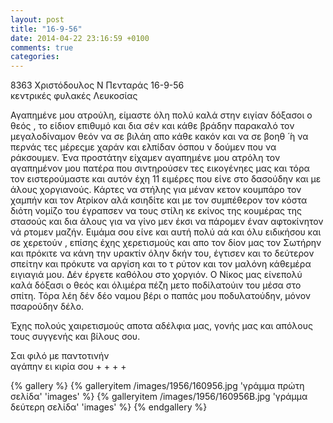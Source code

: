 ```yaml
---
layout: post
title: "16-9-56"
date: 2014-04-22 23:16:59 +0100
comments: true
categories: 
---
```


8363 Χριστόδουλος Ν Πενταράς 16-9-56<br/>
κεντρικές φυλακές Λευκοσίας

Αγαπημένε μου ατρούλη, είμαστε όλη πολύ καλά στην ειγίαν δόξασοι ο θεός , το είδιον επιθυμό και δια σέν και κάθε βράδην παρακαλό τον μεγαλοδίναμον θεόν να σε βιλάη απο κάθε κακόν και να σε βοηθ ́ ́η να περνάς τες μέρεςμε χαράν και ελπίδαν όσπου ν δούμεν που να ράκσουμεν.
Ένα προστάτην είχαμεν αγαπημένε μου ατρόλη τον αγαπημένον μου πατέρα που σιντηρούσεν τες εικογένηες μας και τόρα τον ειστερούμαστε και αυτόν έχη 11 ειμέρες που είνε στο δασούδην και με άλους χοργιανούς. Κάρτες να στήλης για μέναν κετον κουμπάρο τον χαμπήν και τον Ατρίκον αλά κσιηδίτε και με τον συμπέθερον τον κόστα διότη νομίζο του έγραπσεν να τους στίλη κε εκίνος της κουμέρας της στασούς και δια άλους για να γίνο μεν έκσι να πάρομεν έναν αφτοκίνητον νά ρτομεν μαζήν. Ειμάμα σου είνε και αυτή πολύ αά και όλυ ειδικήσου και σε χερετούν , επίσης έχης χερετισμούς και απο τον δίον μας τον Σωτήρην και πρόκιτε να κάνη την υρακτίν όλην δκήν του, έγτισεν και το δεύτερον σπείτην και πρόκυτε να αργίση και το τ ρύτον και τον μαλόνη κάθεμέρα ειγιαγιά μου. Δέν έργετε καθόλου στο χοργιόν. Ο Νίκος μας είνεπολύ καλά δόξασι ο θεός και όλιμέρα πέζη μετο ποδίλατούιν του μέσα στο σπίτη. Τόρα λέη δέν δέο ναμου βέρι ο παπάς μου ποδυλατούδην, μόνον πσαρούδην δέλο.

Έχης πολούς χαιρετισμούς αποτα αδέλφια μας, γονής μας και απόλους τους συγγενής και βίλους σου.

Σαι φιλό με παντοτινήν<br/>
 αγάπην ει κιρία σου + + + +

{% gallery %}
  {% galleryitem /images/1956/160956.jpg 'γράμμα πρώτη σελίδα' 'images' %}
  {% galleryitem /images/1956/160956B.jpg 'γράμμα δεύτερη σελίδα' 'images' %}
{% endgallery %}
